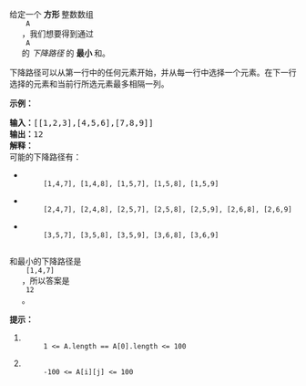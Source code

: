<html>
 <body>
  <p>
   给定一个
   <strong>
    方形
   </strong>
   整数数组
   <code>
    A
   </code>
   ，我们想要得到通过
   <code>
    A
   </code>
   的
   <em>
    下降路径
   </em>
   的
   <strong>
    最小
   </strong>
   和。
  </p>
  <p>
   下降路径可以从第一行中的任何元素开始，并从每一行中选择一个元素。在下一行选择的元素和当前行所选元素最多相隔一列。
  </p>
  <p>
  </p>
  <p>
   <strong>
    示例：
   </strong>
  </p>
  <pre><strong>输入：</strong>[[1,2,3],[4,5,6],[7,8,9]]
<strong>输出：</strong>12
<strong>解释：</strong>
可能的下降路径有：
</pre>
  <ul>
   <li>
    <code>
     [1,4,7], [1,4,8], [1,5,7], [1,5,8], [1,5,9]
    </code>
   </li>
   <li>
    <code>
     [2,4,7], [2,4,8], [2,5,7], [2,5,8], [2,5,9], [2,6,8], [2,6,9]
    </code>
   </li>
   <li>
    <code>
     [3,5,7], [3,5,8], [3,5,9], [3,6,8], [3,6,9]
    </code>
   </li>
  </ul>
  <p>
   和最小的下降路径是
   <code>
    [1,4,7]
   </code>
   ，所以答案是
   <code>
    12
   </code>
   。
  </p>
  <p>
  </p>
  <p>
   <strong>
    提示：
   </strong>
  </p>
  <ol>
   <li>
    <code>
     1 &lt;= A.length == A[0].length &lt;= 100
    </code>
   </li>
   <li>
    <code>
     -100 &lt;= A[i][j] &lt;= 100
    </code>
   </li>
  </ol>
 </body>
</html>